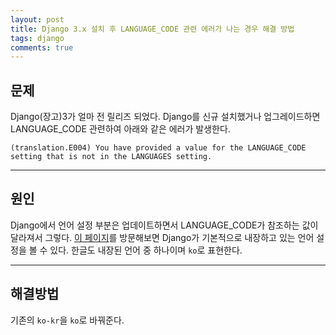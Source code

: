 ```yaml
---
layout: post
title: Django 3.x 설치 후 LANGUAGE_CODE 관련 에러가 나는 경우 해결 방법
tags: django
comments: true
---
```


## 문제

Django(장고)3가 얼마 전 릴리즈 되었다. Django를 신규 설치했거나 업그레이드하면 LANGUAGE_CODE 관련하여 아래와 같은 에러가 발생한다.  

`(translation.E004) You have provided a value for the LANGUAGE_CODE setting that is not in the LANGUAGES setting.`  
  
---

## 원인

Django에서 언어 설정 부분은 업데이트하면서 LANGUAGE_CODE가 참조하는 값이 달라져서 그렇다. [이 페이지](https://github.com/django/django/blob/master/django/conf/global_settings.py)를 방문해보면 Django가 기본적으로 내장하고 있는 언어 설정을 볼 수 있다. 한글도 내장된 언어 중 하나이며 `ko`로 표현한다.  

---

## 해결방법

기존의 `ko-kr`을 `ko`로 바꿔준다.  

